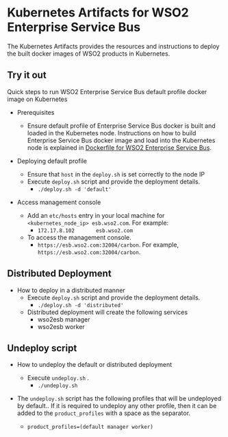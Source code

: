 # Kubernetes Artifacts for WSO2 Enterprise Service Bus #
The Kubernetes Artifacts provides the resources and instructions to deploy the built docker images of WSO2 products in Kubernetes.

## Try it out
Quick steps to run WSO2 Enterprise Service Bus default profile docker image on Kubernetes

* Prerequisites
    - Ensure default profile of Enterprise Service Bus docker is built and loaded in the Kubernetes node.
    Instructions on how to build Enterprise Service Bus docker image and load into the Kubernetes node is explained in [Dockerfile for WSO2 Enterprise Service Bus](https://github.com/wso2/dockerfiles/tree/master/wso2esb/README.md#building-the-docker-images).

* Deploying default profile
    - Ensure that `host` in the `deploy.sh` is set correctly to the node IP  
    - Execute `deploy.sh` script and provide the deployment details.
        + `./deploy.sh -d 'default'`

* Access management console
    - Add an `etc/hosts` entry in your local machine for `<kubernetes_node_ip> esb.wso2.com`. For example:
        + `172.17.8.102       esb.wso2.com`
    - To access the management console.
        +  `https://esb.wso2.com:32004/carbon`. For example, `https://esb.wso2.com:32004/carbon`.

## Distributed Deployment
          
* How to deploy in a distributed manner
    - Execute `deploy.sh` script and provide the deployment details.
        + `./deploy.sh -d 'distributed'`
    - Distributed deployment will create the following services
        + wso2esb manager
        + wso2esb worker 
    
## Undeploy script

* How to undeploy the default or distributed deployment
    - Execute `undeploy.sh` .
        + `./undeploy.sh`

* The `undeploy.sh` script has the following profiles that will be undeployed by default.. If it is required to undeploy any other profile, then it can be added to the `product_profiles` with a space as the separator.
    - `product_profiles=(default manager worker)`

